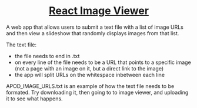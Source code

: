 <h1 align='center'>
  <a href='https://www.burrrata.ch/image-viewer/'>
    React Image Viewer
  </a>
</h1>

A web app that allows users to submit a text file with a list of image URLs and then view a slideshow that randomly displays images from that list.

The text file:
- the file needs to end in .txt
- on every line of the file needs to be a URL that points to a specific image (not a page with an image on it, but a direct link to the image)
- the app will split URLs on the whitespace inbetween each line

APOD_IMAGE_URLS.txt is an example of how the text file needs to be formated. Try downloading it, then going to to image viewer, and uploading it to see what happens.
